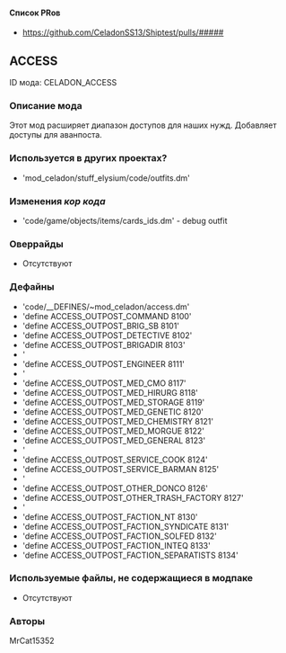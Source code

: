 
#### Список PRов

- https://github.com/CeladonSS13/Shiptest/pulls/#####
<!--
  Ссылки на PRы, связанные с модом:
  - Создание
  - Большие изменения
-->

<!-- Название мода. Не важно на русском или на английском. -->
## ACCESS

ID мода: CELADON_ACCESS
<!--
  Название модпака прописными буквами, СОЕДИНЁННЫМИ_ПОДЧЁРКИВАНИЕМ,
  которое ты будешь использовать для обозначения файлов.
  При запуске скрипта выставляется автоматически.
  Приставка CELADON гарантирует уникальность 
  модпака. Этот ID будет использоваться для обозначения
  изменений в кор коде, если того потребуется.
-->

### Описание мода

Этот мод расширяет диапазон доступов для наших нужд. Добавляет доступы для аванпоста.
<!--
  Что он делает, что добавляет: что, куда, зачем и почему - всё здесь.
  А также любая полезная информация.
-->

### Используется в других проектах?
- 'mod_celadon/stuff_elysium/code/outfits.dm'
<!--
  ВНИМАНИЕ!
  Заполняется другими авторами, кто использует этот модпак или
  его часть в других модпаках! Для Автора модпака внимательно
  отслеживать данный пункт при изменении своего кода!
  Пример заполнения: `Используется часть кода для модпака EXAMP_EXAM`
-->

### Изменения *кор кода*

- 'code/game/objects/items/cards_ids.dm' - debug outfit
<!--
  Если вы редактировали какие-либо процедуры или переменные в кор коде,
  они должны быть указаны здесь.
  Нужно указать и файл, и процедуры/переменные.

  Изменений нет - напиши "Отсутствуют"
  Примеры: `code/modules/mob/living.dm`: `proc/overriden_proc`, `var/overriden_var`
-->

### Оверрайды

- Отсутствуют
<!--
  Если ты добавлял новый модульный оверрайд, его нужно указать здесь.
  Здесь указываются оверрайды в твоём моде и папке `_master_files`

  Изменений нет - напиши "Отсутствуют"
  Примеры: 
  - `mods/_master_files/sound/my_cool_sound.ogg`
  - `mods/_master_files/code/my_modular_override.dm`: `proc/overriden_proc`, `var/overriden_var`
-->

### Дефайны

- 'code/__DEFINES/~mod_celadon/access.dm'
- 'define ACCESS_OUTPOST_COMMAND 				8100'
- 'define ACCESS_OUTPOST_BRIG_SB 				8101'
- 'define ACCESS_OUTPOST_DETECTIVE 				8102'
- 'define ACCESS_OUTPOST_BRIGADIR 				8103'
- '
- 'define ACCESS_OUTPOST_ENGINEER				8111'
- '
- 'define ACCESS_OUTPOST_MED_CMO				8117'
- 'define ACCESS_OUTPOST_MED_HIRURG				8118'
- 'define ACCESS_OUTPOST_MED_STORAGE			8119'
- 'define ACCESS_OUTPOST_MED_GENETIC			8120'
- 'define ACCESS_OUTPOST_MED_CHEMISTRY			8121'
- 'define ACCESS_OUTPOST_MED_MORGUE				8122'
- 'define ACCESS_OUTPOST_MED_GENERAL			8123'
- '
- 'define ACCESS_OUTPOST_SERVICE_COOK			8124'
- 'define ACCESS_OUTPOST_SERVICE_BARMAN			8125'
- '
- 'define ACCESS_OUTPOST_OTHER_DONCO			8126'
- 'define ACCESS_OUTPOST_OTHER_TRASH_FACTORY	8127'
- '
- 'define ACCESS_OUTPOST_FACTION_NT				8130'
- 'define ACCESS_OUTPOST_FACTION_SYNDICATE		8131'
- 'define ACCESS_OUTPOST_FACTION_SOLFED			8132'
- 'define ACCESS_OUTPOST_FACTION_INTEQ			8133'
- 'define ACCESS_OUTPOST_FACTION_SEPARATISTS	8134'
<!--
  Если требовалось добавить какие-либо дефайны, укажи файлы,
  в которые ты их добавил, а также перечисли имена.
  И то же самое, если ты используешь дефайны, определённые другим модом.

  Не используешь - напиши "Отсутствуют"
  Примеры: `code/__defines/~mod_celadon/access.dm`: `ACCESS_SPEED_MULTIPLIER`, `ACCESS_SPEED_BASE`
-->

### Используемые файлы, не содержащиеся в модпаке

- Отсутствуют
<!--
  Будь то немодульный файл или модульный файл, который не содержится в папке,
  принадлежащей этому конкретному моду, он должен быть упомянут здесь.
  Хорошими примерами являются иконки или звуки, которые используются одновременно
  несколькими модулями, или что-либо подобное.
  Примеры: `mods/_master_files/icons/obj/alien.dmi`
-->

### Авторы

MrCat15352
<!--
  Здесь находится твой никнейм
  Если работал совместно - никнеймы тех, кто помогал.
  В случае порта чего-либо должна быть ссылка на источник.
-->
